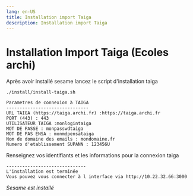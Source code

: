 ```yaml
---
lang: en-US
title: Installation import Taiga
description: Installation import Taiga
---
```

# Installation Import Taiga (Ecoles archi)

Après avoir installé sesame lancez le script d'installation taiga 

``` 
./install/install-taiga.sh

Parametres de connexion à TAIGA
-------------------------------
URL TAIGA (https://taiga.archi.fr) :https://taiga.archi.fr
PORT (443) : 443
UTILISATEUR TAIGA :monlogintaiga
MOT DE PASSE : monpasswdtaiga
MOT DE PAS ENSA : monmdpensataiga
Nom de domaine des emails : mondomaine.fr
Numero d'etablissement SUPANN : 123456U
```
Renseignez vos identifiants et les informations pour la connexion taiga

```
------------------------------
L'installation est terminée
Vous pouvez vous connecter à l interface via http://10.22.32.66:3000
```

*Sesame est installé*


